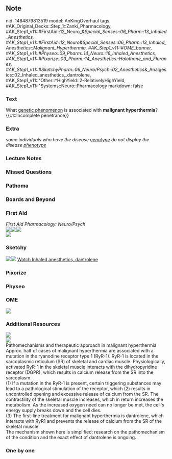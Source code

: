 ## Note
nid: 1484879813519
model: AnKingOverhaul
tags: #AK_Original_Decks::Step_1::Zanki_Pharmacology, #AK_Step1_v11::#FirstAid::12_Neuro_&_Special_Senses::06_Pharm::13_Inhaled_Anesthetics, #AK_Step1_v11::#FirstAid::12_Neuro_&_Special_Senses::06_Pharm::13_Inhaled_Anesthetics::Malignant_Hyperthermia, #AK_Step1_v11::#OME_banner, #AK_Step1_v11::#Physeo::09_Pharm::14_Neuro::16_Inhaled_Anesthetics, #AK_Step1_v11::#Pixorize::03_Pharm::14_Anesthetics::Halothane_and_Fluranes, #AK_Step1_v11::#SketchyPharm::06_Neuro/Psych::02_Anesthetics_&_Analgesics::02_Inhaled_anesthetics,_dantrolene, #AK_Step1_v11::^Other::^HighYield::2-RelativelyHighYield, #AK_Step1_v11::^Systems::Neuro::Pharmacology
markdown: false

### Text
<div>
  What <u>genetic phenomenon</u> is associated with <b>malignant
  hyperthermia</b>?
</div>
<div>
  {{c1::Incomplete penetrance}}
</div>

### Extra
<i>some individuals who have the disease <u>genotype</u> do not
display the disease <u>phenotype</u></i>

### Lecture Notes


### Missed Questions


### Pathoma


### Boards and Beyond


### First Aid
<div>
  <i>First Aid Pharmacology: Neuro/Psych</i>
</div><img src="paste-608017045258243.jpg"><img src=
"paste-609537463681027.jpg"><img src="paste-611066472038403.jpg">
<div><img src="paste-44147968835587.jpg"></div>

### Sketchy
<img src=
"paste-c676ed63dfaf695f637568405527fef994f55500.png"><img src=
"paste-4c8caca7a0decfaf993cc3983b070afc9378be2f.png"> <a href=
"https://dashboard.sketchy.com/study/medical/courses/medical-pharmacology/units/medical-pharmacology-neuro-psych/videos/medical-pharmacology-neuropsych-anesthetics-and-analgesics-inhaled-anesthetics-dantrolene?utm_source=anki&utm_medium=partnership&utm_campaign=february_update&utm_content=medical">
Watch Inhaled anesthetics, dantrolene</a>

### Pixorize


### Physeo


### OME
<div class="ome-widget">
  <a href="https://onlinemeded.org?ref=anki"><img src=
  "_OME_AnkiFlashcards_General_3.png"></a>
</div>

### Additional Resources
<img src="paste-c46ab29783fe64ea539947636845f4abf20ae250.jpg">
<div>
  <img src="big_58a43728a51ce.jpg">
  <div>
    <div>
      <div>
        Pathomechanisms and therapeutic approach in malignant
        hyperthermia
      </div>
    </div>
    <div>
      <div>
        <div>
          Approx. half of cases of malignant hyperthermia are
          associated with a mutation in the ryanodine receptor type
          1 (RyR-1). RyR-1 is located in the sarcoplasmic reticulum
          (SR) of skeletal and cardiac muscle. Physiologically,
          activated RyR-1 in the skeletal muscle interacts with the
          dihydropyridine receptor (DGPR), which results in calcium
          release from the SR into the sarcoplasm.
        </div>
        <div>
          (1) If a mutation in the RyR-1 is present, certain
          triggering substances may lead to a pathological
          stimulation of the receptor, which (2) results in
          uncontrolled opening and excessive release of calcium
          from the SR. The contractility of the skeletal muscle
          increases, which in return increases the metabolism. As
          the increased oxygen need can no longer be met, the
          cell's energy supply breaks down and the cell dies.
        </div>
        <div>
          (3) The first-line treatment for malignant hyperthermia
          is dantrolene, which interacts with RyR1 and prevents the
          release of calcium from the SR of the skeletal muscle.
        </div>
        <div>
          The mechanism shown here is simplified; research on the
          pathomechanism of the condition and the exact effect of
          dantrolene is ongoing.
        </div>
      </div>
    </div>
  </div>
</div>

### One by one

